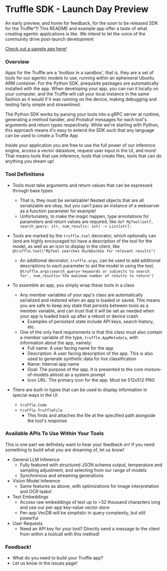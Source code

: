# Truffle SDK - Launch Day Preview
An early preview, and home for feedback, for the soon to be released SDK for the Truffle^1! 
This README and example app offer a taste of what creating agentic applications is like. 
We intend to let the voice of the community drive post-launch development

[Check out a sample app here!](https://github.com/deepshard/trufflesdk/blob/main/hisnameisyang.py)

### Overview

Apps for the Truffle are a 'toolbox in a sandbox', that is, they are a set of tools for our agentic models to use, running within an ephemeral Ubuntu ARM container. For the Python SDK, prequisite packages are automatically installed with the app.
When developing your app, you can run it locally on your computer, and the Truffle will call your local instance in the same fashion as it would if it was running on the device, making debugging and testing fairly simple and streamlined. 

The Python SDK works by parsing your tools into a gRPC server at runtime, generating a method handler, and Protobuf messages for each tool's arguments and return types respectively. 
While we're starting with Python, this approach means it's easy to extend the SDK such that any language can be used to create a Truffle App

Inside your application you are free to use the full power of our inference engine, access a vector datastore, request user input in the UI, and more! That means tools that use inference, tools that create files, tools that can do anything you dream up!  


### Tool Definitions
- Tools must take arguments and return values that can be expressed through base types
  - That is, they must be serializable! Nested objects that are all serializable are okay, but you can't pass an instance of a webserver as a function parameter for example!
  - Unfortunately, to make the magic happen, type annotations for parameters and return values are required, like `def MyTool(self, search_query: str, num_results: int) -> List[str]:` 
- Tools are marked by the `truffle.tool` decorator, which optionally can (and are highly encouraged to) have a description of the tool for the model, as well as an icon to display in the client, like `@truffle.tool("MyTool searches DuckDuckGo for relevant results")`
  - An additional decorator, `truffle.args`, can be used to add additional descriptions to each parameter to aid the model in using the tool, `@truffle.args(search_query='keywords or subjects to search for', num_results='the maximum number of results to return')`

- To assemble an app, you simply wrap these tools in a class
  - Any member variables of your app's class are automatically serialized and restored when an app is loaded or saved. This means you are safe to keep any state that persists between tools as a member variable, and can trust that it will be set as needed when your app is loaded back up after a reboot or device crash
    - Examples of persistant state include API keys, search history, etc.
  - One of the only hard requirements is that this class must also contain a member variable of the type, `truffle.AppMetadata`, with information about the app, namely:
    - Full name: A user facing name for the app
    - Description: A user facing description of the app. This is also used to generate synthetic data for live classification
    - Name: Internal app name
    - Goal: The purpose of the app. It is presented to the core mixture-of-models almost as a system prompt
    - Icon URL: The primary icon for the app. Must be 512x512 PNG

- There are built-in types that can be used to display information in special ways in the UI
  - `truffle.Code`
  - `truffle.TruffleFile`
    - This finds and attaches the file at the specified path alongside the tool's response

### Available APIs To Use Within Your Tools
This is one part we definitely want to hear your feedback on!
If you need something to build what you are dreaming of, let us know!

- General LLM Inference 
  - Fully featured with structured JSON schema output, temperature and sampling adjustment, and selecting from our range of models  
  - Synchronous and streaming generations
- Vision Model Inference
  - Same features as above, with optimizations for image interpretation and OCR tasks!
- Text Embeddings
  - Access raw embeddings of text up to ~32 thousand characters long and use our per-app key-value vector store
  - Per-app VecDB will be simplistic in query complexity, but still powerful
- User Requests
  - Need an API key for your tool? Directly send a message to the client from within a toolcall with this method!


### Feedback! 
- What do you need to build your Truffle app?
- Let us know in the issues page!

      
      
